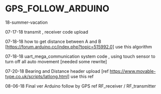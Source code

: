 # GPS_FOLLOW_ARDUINO
18-summer-vacation


07-17-18 transmit , receiver code upload 

07-18-18 how to get distance between A and B [https://forum.arduino.cc/index.php?topic=515992.0] use this algorithm

07-18-18 uart_mega_communication system code , using touch sensor to turn off all auto movement [needed some rewrite]

07-20-18 Bearing and Distance header upload [ref https://www.movable-type.co.uk/scripts/latlong.html] use this ref

08-06-18 Final ver Arduino follow by GPS 
         ref RF_receiver / RF_transmitter
